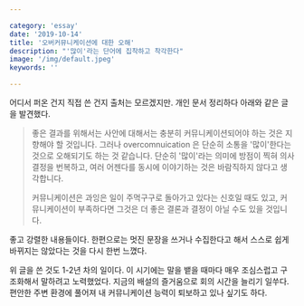 ```yaml
---

category: 'essay'
date: '2019-10-14'
title: '오버커뮤니케이션에 대한 오해'
description: "'많이'라는 단어에 집착하고 착각한다"
image: '/img/default.jpeg'
keywords: ''

---
```


어디서 퍼온 건지 직접 쓴 건지 출처는 모르겠지만. 개인 문서 정리하다 아래와 같은 글을 발견했다. 

> 좋은 결과를 위해서는 사안에 대해서는 충분히 커뮤니케이션되어야 하는 것은 지향해야 할 것입니다. 그러나 overcomnuication 은 단순히 소통을 '많이'한다는 것으로 오해되기도 하는 것 같습니다. 단순히 '많이'라는 의미에 방점이 찍혀 의사결정을 번복하고, 여러 어젠다를 동시에 이야기하는 것은 바람직하지 않다고 생각합니다. 
>
> 커뮤니케이션은 과잉은 일이 주먹구구로 돌아가고 있다는 신호일 때도 있고, 커뮤니케이션이 부족하다면 그것은 더 좋은 결론과 결정이 아닐 수도 있을 것입니다. 
> 

좋고 강렬한 내용들이다. 한편으로는 멋진 문장을 쓰거나 수집한다고 해서 스스로 쉽게 바뀌지는 않았다는 것을 다시 한번 느꼈다. 

위 글을 쓴 것도 1-2년 차의 일이다. 이 시기에는 말을 뱉을 때마다 매우 조심스럽고 구조화해서 말하려고 노력했었다. 지금의 배설의 즐거움으로 회의 시간을 늘리기 일쑤다. 편안한 주변 환경에 풀어져 내 커뮤니케이션 능력이 퇴보하고 있나 싶기도 하다.
